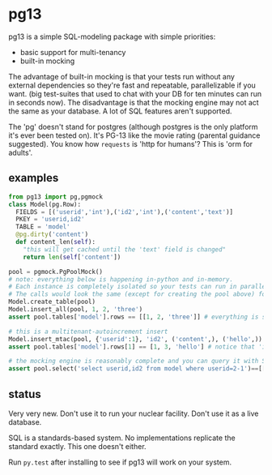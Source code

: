 # pg13

pg13 is a simple SQL-modeling package with simple priorities:
* basic support for multi-tenancy
* built-in mocking

The advantage of built-in mocking is that your tests run without any external dependencies so they're fast and repeatable, parallelizable if you want. (big test-suites that used to chat with your DB for ten minutes can run in seconds now). The disadvantage is that the mocking engine may not act the same as your database. A lot of SQL features aren't supported.

The 'pg' doesn't stand for postgres (although postgres is the only platform it's ever been tested on). It's PG-13 like the movie rating (parental guidance suggested). You know how `requests` is 'http for humans'? This is 'orm for adults'.

## examples

```python
from pg13 import pg,pgmock
class Model(pg.Row):
  FIELDS = [('userid','int'),('id2','int'),('content','text')]
  PKEY = 'userid,id2'
  TABLE = 'model'
  @pg.dirty('content')
  def content_len(self):
    "this will get cached until the 'text' field is changed"
    return len(self['content'])

pool = pgmock.PgPoolMock()
# note: everything below is happening in-python and in-memory.
# Each instance is completely isolated so your tests can run in parallel or whatever, you don't need a live DB on your system.
# The calls would look the same (except for creating the pool above) for interacting with a live database.
Model.create_table(pool)
Model.insert_all(pool, 1, 2, 'three')
assert pool.tables['model'].rows == [[1, 2, 'three']] # everything is stored like you'd expect

# this is a multitenant-autoincrement insert
Model.insert_mtac(pool, {'userid':1}, 'id2', ('content',), ('hello',))
assert pool.tables['model'].rows[1] == [1, 3, 'hello'] # notice that 'id2' is one more than for the previous row

# the mocking engine is reasonably complete and you can query it with SQL
assert pool.select('select userid,id2 from model where userid=2-1')==[[1,2],[1,3]]
```

## status

Very very new. Don't use it to run your nuclear facility. Don't use it as a live database.

SQL is a standards-based system. No implementations replicate the standard exactly. This one doesn't either.

Run `py.test` after installing to see if pg13 will work on your system.
